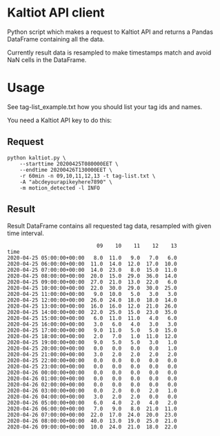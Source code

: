 # Kaltiot API client

Python script which makes a request to Kaltiot API and 
returns a Pandas DataFrame containing all the data.

Currently result data is resampled to make timestamps match
and avoid NaN cells in the DataFrame.

# Usage

See tag-list_example.txt how you should list your
tag ids and names.

You need a Kaltiot API key to do this:

## Request

```
python kaltiot.py \
    --starttime 20200425T080000EET \ 
    --endtime 20200426T130000EET \
    -r 60min -n 09,10,11,12,13 -t tag-list.txt \
    -A "abcdeyourapikeyhere7890" \
    -m motion_detected -l INFO
``` 

## Result

Result DataFrame contains all requested tag data,
resampled with given time interval. 

``` 
                             09    10    11    12    13
time                                                   
2020-04-25 05:00:00+00:00   8.0  11.0   9.0   7.0   6.0
2020-04-25 06:00:00+00:00  11.0  14.0  12.0  17.0  10.0
2020-04-25 07:00:00+00:00  14.0  23.0   8.0  15.0  11.0
2020-04-25 08:00:00+00:00  20.0  15.0  29.0  36.0  14.0
2020-04-25 09:00:00+00:00  27.0  21.0  13.0  22.0   6.0
2020-04-25 10:00:00+00:00  22.0  30.0  29.0  30.0  25.0
2020-04-25 11:00:00+00:00   9.0  10.0   5.0   3.0   3.0
2020-04-25 12:00:00+00:00  26.0  24.0  18.0  18.0  14.0
2020-04-25 13:00:00+00:00  16.0  16.0  12.0  21.0  26.0
2020-04-25 14:00:00+00:00  22.0  25.0  15.0  23.0  35.0
2020-04-25 15:00:00+00:00   6.0  11.0  11.0   4.0   6.0
2020-04-25 16:00:00+00:00   3.0   6.0   4.0   3.0   3.0
2020-04-25 17:00:00+00:00   9.0  11.0   5.0   5.0  15.0
2020-04-25 18:00:00+00:00   2.0   7.0   1.0  11.0  12.0
2020-04-25 19:00:00+00:00   9.0   5.0   5.0   3.0   1.0
2020-04-25 20:00:00+00:00   0.0   0.0   0.0   0.0   1.0
2020-04-25 21:00:00+00:00   3.0   2.0   2.0   2.0   2.0
2020-04-25 22:00:00+00:00   0.0   0.0   0.0   0.0   0.0
2020-04-25 23:00:00+00:00   0.0   0.0   0.0   0.0   0.0
2020-04-26 00:00:00+00:00   0.0   0.0   0.0   0.0   0.0
2020-04-26 01:00:00+00:00   0.0   0.0   0.0   0.0   0.0
2020-04-26 02:00:00+00:00   0.0   0.0   0.0   0.0   0.0
2020-04-26 03:00:00+00:00   0.0   2.0   0.0   2.0   1.0
2020-04-26 04:00:00+00:00   3.0   2.0   2.0   0.0   0.0
2020-04-26 05:00:00+00:00   6.0   4.0   2.0   4.0   2.0
2020-04-26 06:00:00+00:00   7.0   9.0   8.0  21.0  11.0
2020-04-26 07:00:00+00:00  22.0  17.0  24.0  20.0  23.0
2020-04-26 08:00:00+00:00  40.0  13.0  19.0  25.0  21.0
2020-04-26 09:00:00+00:00  10.0  24.0  21.0  18.0  22.0
``` 
